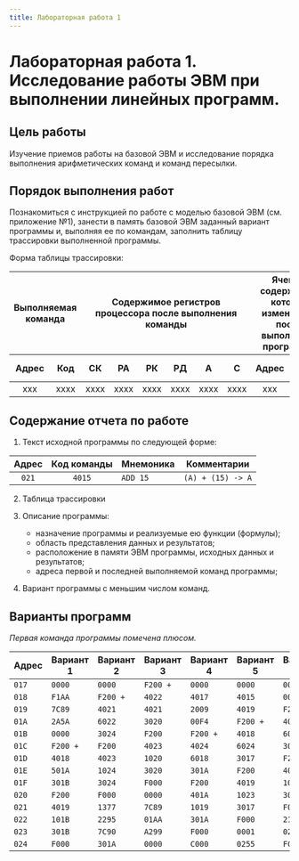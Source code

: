 ```yaml
---
title: Лабораторная работа 1
---
```


# Лабораторная работа 1. Исследование работы ЭВМ при выполнении линейных программ.

## Цель работы

Изучение приемов работы на базовой ЭВМ и исследование порядка выполнения арифметических команд и команд пересылки.

## Порядок выполнения работ

Познакомиться с инструкцией по работе с моделью базовой ЭВМ (см. приложение №1), занести в память базовой ЭВМ заданный вариант программы и, выполняя ее по командам, заполнить таблицу трассировки выполненной программы.

Форма таблицы трассировки:

<table>
    <thead>
        <tr>
            <th colspan=2 style="text-align:center;">Выполняемая команда</th>
            <th colspan=6 style="text-align:center;">Содержимое регистров процессора после выполнения команды</th>
            <th colspan=2 style="text-align:center;">Ячейка, содержимое которой изменилось после выполнения программы</th>
        </tr>
        <tr>
            <th style="text-align:center;">Адрес</th>
            <th style="text-align:center;">Код</th>
            <th style="text-align:center;">СК</th>
            <th style="text-align:center;">РА</th>
            <th style="text-align:center;">РК</th>
            <th style="text-align:center;">РД</th>
            <th style="text-align:center;">А</th>
            <th style="text-align:center;">С</th>
            <th style="text-align:center;">Адрес</th>
            <th style="text-align:center;">Новый код</th>
        </tr>
    </thead>
    <tbody>
        <tr>
            <td style="text-align:center;">xxx</td>
            <td style="text-align:center;">xxxx</td>
            <td style="text-align:center;">xxxx</td>
            <td style="text-align:center;">xxxx</td>
            <td style="text-align:center;">xxxx</td>
            <td style="text-align:center;">xxxx</td>
            <td style="text-align:center;">xxxx</td>
            <td style="text-align:center;">xxxx</td>
            <td style="text-align:center;">xxx</td>
            <td style="text-align:center;">xxxx</td>
        </tr>
    </tbody>
</table>

## Содержание отчета по работе

1. Текст исходной программы по следующей форме:

| Адрес | Код команды | Мнемоника | Комментарии       |
|:-----:|:-----------:|-----------|-------------------|
| `021` |   `4015`    | `ADD 15`  | `(A) + (15) -> A` |

2. Таблица трассировки

3. Описание программы:
    - назначение программы и реализуемые ею функции (формулы);
    - область представления данных и результатов;
    - расположение в памяти ЭВМ программы, исходных данных и
      результатов;
    - адреса первой и последней выполняемой команд программы;

4. Вариант программы с меньшим числом команд.

## Варианты программ

*Первая команда программы помечена плюсом.*

| Адрес | Вариант 1 | Вариант 2 | Вариант 3 | Вариант 4 | Вариант 5 | Вариант 6 |
|-------|-----------|-----------|-----------|-----------|-----------|-----------|
| `017` | `0000`    | `0000`    | `F200 +`  | `0000`    | `0000`    | `0000`    |
| `018` | `F1AA`    | `F200 +`  | `4022`    | `4017`    | `4015`    | `0018`    |
| `019` | `7C89`    | `4021`    | `4021`    | `2009`    | `4019`    | `F200 +`  |
| `01A` | `2A5A`    | `6022`    | `3020`    | `00F4`    | `F200 +`  | `4023`    |
| `01B` | `0000`    | `3024`    | `F200`    | `F200 +`  | `4018`    | `6024`    |
| `01C` | `F200 +`  | `F200`    | `4023`    | `4024`    | `6024`    | `3018`    |
| `01D` | `4018`    | `4023`    | `1020`    | `6018`    | `3017`    | `F200`    |
| `01E` | `501A`    | `1024`    | `3020`    | `301A`    | `F200`    | `4022`    |
| `01F` | `301B`    | `3024`    | `F000`    | `F200`    | `4019`    | `1018`    |
| `020` | `F200`    | `F000`    | `0000`    | `401A`    | `1023`    | `3018`    |
| `021` | `4019`    | `1377`    | `7C89`    | `1019`    | `3017`    | `F000`    |
| `022` | `101B`    | `2295`    | `01AA`    | `301A`    | `F000`    | `21AA`    |
| `023` | `301B`    | `7C90`    | `A299`    | `F000`    | `0001`    | `0255`    |
| `024` | `F000`    | `301A`    | `0000`    | `C000`    | `0255`    | `FC00`    |
